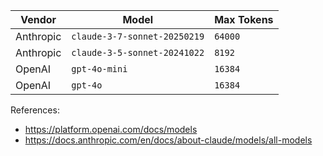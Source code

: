 | Vendor | Model | Max Tokens |
|--------|--------|------------|
| Anthropic | `claude-3-7-sonnet-20250219` | `64000` |
| Anthropic | `claude-3-5-sonnet-20241022` | `8192` |
| OpenAI | `gpt-4o-mini` | `16384` |
| OpenAI | `gpt-4o` | `16384` |

References:
- https://platform.openai.com/docs/models
- https://docs.anthropic.com/en/docs/about-claude/models/all-models
